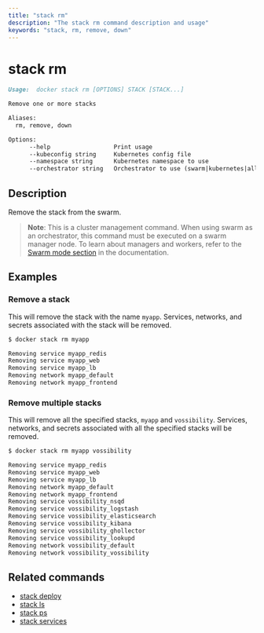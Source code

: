 ```yaml
---
title: "stack rm"
description: "The stack rm command description and usage"
keywords: "stack, rm, remove, down"
---
```


<!-- This file is maintained within the docker/cli GitHub
     repository at https://github.com/docker/cli/. Make all
     pull requests against that repo. If you see this file in
     another repository, consider it read-only there, as it will
     periodically be overwritten by the definitive file. Pull
     requests which include edits to this file in other repositories
     will be rejected.
-->

# stack rm

```markdown
Usage:  docker stack rm [OPTIONS] STACK [STACK...]

Remove one or more stacks

Aliases:
  rm, remove, down

Options:
      --help                  Print usage
      --kubeconfig string     Kubernetes config file
      --namespace string      Kubernetes namespace to use
      --orchestrator string   Orchestrator to use (swarm|kubernetes|all)
```

## Description

Remove the stack from the swarm.

> **Note**: This is a cluster management command. When using swarm as an orchestrator,
> this command must be executed on a swarm manager node. To learn about managers
> and workers, refer to the [Swarm mode section](https://docs.docker.com/engine/swarm/)
> in the documentation.

## Examples

### Remove a stack

This will remove the stack with the name `myapp`. Services, networks, and secrets associated with the stack will be removed.

```bash
$ docker stack rm myapp

Removing service myapp_redis
Removing service myapp_web
Removing service myapp_lb
Removing network myapp_default
Removing network myapp_frontend
```

### Remove multiple stacks

This will remove all the specified stacks, `myapp` and `vossibility`. Services, networks, and secrets associated with all the specified stacks will be removed.

```bash
$ docker stack rm myapp vossibility

Removing service myapp_redis
Removing service myapp_web
Removing service myapp_lb
Removing network myapp_default
Removing network myapp_frontend
Removing service vossibility_nsqd
Removing service vossibility_logstash
Removing service vossibility_elasticsearch
Removing service vossibility_kibana
Removing service vossibility_ghollector
Removing service vossibility_lookupd
Removing network vossibility_default
Removing network vossibility_vossibility
```

## Related commands

* [stack deploy](stack_deploy.md)
* [stack ls](stack_ls.md)
* [stack ps](stack_ps.md)
* [stack services](stack_services.md)
